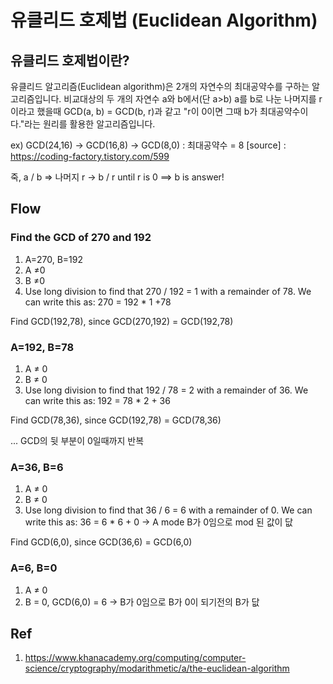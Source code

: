 # 유클리드 호제법 (Euclidean Algorithm)

## 유클리드 호제법이란?
유클리드 알고리즘(Euclidean algorithm)은 2개의 자연수의 최대공약수를 구하는 알고리즘입니다. 
비교대상의 두 개의 자연수 a와 b에서(단 a>b) a를 b로 나눈 나머지를 r이라고 했을때 GCD(a, b) = GCD(b, r)과 같고 
"r이 0이면 그때 b가 최대공약수이다."라는 원리를  활용한 알고리즘입니다.

ex) GCD(24,16) -> GCD(16,8) -> GCD(8,0) : 최대공약수 = 8
[source] : https://coding-factory.tistory.com/599

죽, a / b => 나머지 r -> b / r until r is 0 ==> b is answer! 

## Flow
### Find the GCD of 270 and 192
1. A=270, B=192
2. A ≠0
3. B ≠0
4. Use long division to find that 270 / 192 = 1 with a remainder of 78. We can write this as: 270 = 192 * 1 +78

Find GCD(192,78), since GCD(270,192) = GCD(192,78)

### A=192, B=78
1. A ≠ 0
2. B ≠ 0
3. Use long division to find that 192 / 78 = 2 with a remainder of 36. We can write this as:
192 = 78 * 2 + 36

Find GCD(78,36), since GCD(192,78) = GCD(78,36)

... GCD의 뒷 부분이 0일때까지 반복

### A=36, B=6
1. A ≠ 0
2. B ≠ 0
3. Use long division to find that 36 / 6 = 6 with a remainder of 0. We can write this as:
36 = 6 * 6 + 0 -> A mode B가 0임으로 mod 된 값이 닶

Find GCD(6,0), since GCD(36,6) = GCD(6,0)

### A=6, B=0
1. A ≠ 0
2. B = 0, GCD(6,0) = 6  -> B가 0임으로 B가 0이 되기전의 B가 닶

## Ref
1. https://www.khanacademy.org/computing/computer-science/cryptography/modarithmetic/a/the-euclidean-algorithm